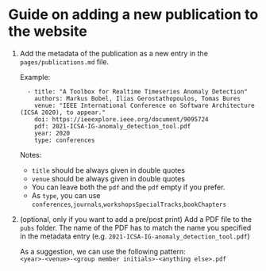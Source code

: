 # Guide on adding a new publication to the website 

1. Add the metadata of the publication as a new entry in the `pages/publications.md` file. 

    Example: 

    ```
      - title: "A Toolbox for Realtime Timeseries Anomaly Detection"
        authors: Markus Bobel, Ilias Gerostathopoulos, Tomas Bures
        venue: "IEEE International Conference on Software Architecture (ICSA 2020), to appear."
        doi: https://ieeexplore.ieee.org/document/9095724
        pdf: 2021-ICSA-IG-anomaly_detection_tool.pdf
        year: 2020
        type: conferences
    ```
    Notes: 
    * `title` should be always given in double quotes
    * `venue` should be always given in double quotes
    * You can leave both the `pdf` and the `pdf` empty if you prefer.  
    * As `type`, you can use `conferences`,`journals`,`workshopsSpecialTracks`,`bookChapters`

2. (optional, only if you want to add a pre/post print) Add a PDF file to the `pubs` folder. 
    The name of the PDF has to match the name you specified in the metadata entry (e.g. `2021-ICSA-IG-anomaly_detection_tool.pdf`) 

    As a suggestion, we can use the following pattern: \
    `<year>-<venue>-<group member initials>-<anything else>.pdf`



